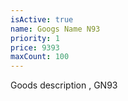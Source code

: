 ```yaml
---
isActive: true
name: Googs Name N93
priority: 1
price: 9393
maxCount: 100
---
```


Goods description , GN93